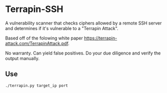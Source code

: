# Terrapin-SSH
A vulnerability scanner that checks ciphers allowed by a remote SSH server and determines if it's vulnerable to a "Terrapin Attack".

Based off of the folowing white paper https://terrapin-attack.com/TerrapinAttack.pdf.

No warranty. Can yield false positives. Do your due diligence and verify the output manually.

Use
-------
```
./terrapin.py target_ip port
```
